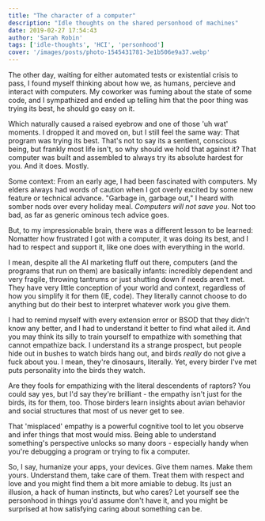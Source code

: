 ```yaml
---
title: "The character of a computer"
description: "Idle thoughts on the shared personhood of machines"
date: 2019-02-27 17:54:43
author: 'Sarah Robin'
tags: ['idle-thoughts', 'HCI', 'personhood']
cover: '/images/posts/photo-1545431781-3e1b506e9a37.webp'
---
```


The other day, waiting for either automated tests or existential crisis to pass, I found myself thinking about how we, as humans, percieve and interact with computers. My coworker was fuming about the state of some code, and I sympathized and ended up telling him that the poor thing was trying its best, he should go easy on it. 

Which naturally caused a raised eyebrow and one of those 'uh wat' moments. I dropped it and moved on, but I still feel the same way: That program was trying its best. That's not to say its a sentient, conscious being, but frankly most life isn't, so why should we hold that against it? That computer was built and assembled to always try its absolute hardest for you. And it does. Mostly.

Some context: From an early age, I had been fascinated with computers. My elders always had words of caution when I got overly excited by some new feature or technical advance. "Garbage in, garbage out," I heard with somber nods over every holiday meal. _Computers will not save you._ Not too bad, as far as generic ominous tech advice goes. 

But, to my impressionable brain, there was a different lesson to be learned: Nomatter how frustrated I got with a computer, it was doing its best, and I had to respect and support it, like one does with everything in the world.

I mean, despite all the AI marketing fluff out there, computers (and the programs that run on them) are basically infants: incredibly dependent and very fragile, throwing tantrums or just shutting down if needs aren't met. They have very little conception of your world and context, regardless of how you simplify it for them (IE, code). They literally cannot choose to do anything but do their best to interpret whatever work you give them. 

I had to remind myself with every extension error or BSOD that they didn't know any better, and I had to understand it better to find what ailed it. And you may think its silly to train yourself to empathize with something that cannot empathize back. I understand its a strange prospect, but people hide out in bushes to watch birds hang out, and birds *really* do not give a fuck about you. I mean, they're dinosaurs, literally. Yet, every birder I've met puts personality into the birds they watch. 

Are they fools for empathizing with the literal descendents of raptors? You could say yes, but I'd say they're brilliant - the empathy isn't just for the birds, its for them, too. Those birders learn insights about avian behavior and social structures that most of us never get to see. 

That 'misplaced' empathy is a powerful cognitive tool to let you observe and infer things that most would miss. Being able to understand something's perspective unlocks so many doors - especially handy when you're debugging a program or trying to fix a computer.

So, I say, humanize your apps, your devices. Give them names. Make them yours. Understand them, take care of them. Treat them with respect and love and you might find them a bit more amiable to debug. Its just an illusion, a hack of human instincts, but who cares? Let yourself see the personhood in things you'd assume don't have it, and you might be surprised at how satisfying caring about something can be. 
